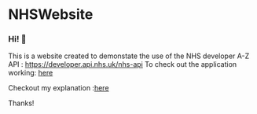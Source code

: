 # NHSWebsite
### Hi! 👋
This is a website created to demonstate the use of the NHS developer A-Z API : https://developer.api.nhs.uk/nhs-api
To check out the application working:  [here][LinkWebsite]

Checkout my explanation :[here][Demo]

[LinkWebsite]: https://nickmccaig.github.io/NHSWebsite/
[Demo]: https://youtu.be/58qHOe45JRM
Thanks!
